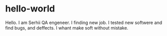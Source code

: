 # hello-world
Hello. I am Serhii QA engeneer. I finding new job.
I tested new softwere and find bugs, and deffects.
I whant make soft without mistake.
